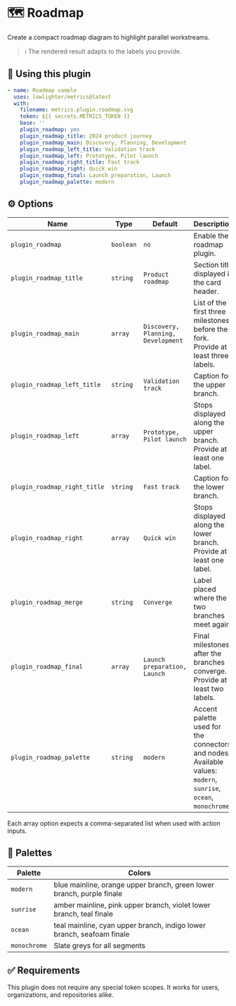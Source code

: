 # 🗺️ Roadmap

Create a compact roadmap diagram to highlight parallel workstreams.

> ℹ️ The rendered result adapts to the labels you provide.

## 🧩 Using this plugin

```yaml
- name: Roadmap sample
  uses: lowlighter/metrics@latest
  with:
    filename: metrics.plugin.roadmap.svg
    token: ${{ secrets.METRICS_TOKEN }}
    base: ''
    plugin_roadmap: yes
    plugin_roadmap_title: 2024 product journey
    plugin_roadmap_main: Discovery, Planning, Development
    plugin_roadmap_left_title: Validation track
    plugin_roadmap_left: Prototype, Pilot launch
    plugin_roadmap_right_title: Fast track
    plugin_roadmap_right: Quick win
    plugin_roadmap_final: Launch preparation, Launch
    plugin_roadmap_palette: modern
```

## ⚙️ Options

| Name | Type | Default | Description |
|------|------|---------|-------------|
| `plugin_roadmap` | `boolean` | `no` | Enable the roadmap plugin. |
| `plugin_roadmap_title` | `string` | `Product roadmap` | Section title displayed in the card header. |
| `plugin_roadmap_main` | `array` | `Discovery, Planning, Development` | List of the first three milestones before the fork. Provide at least three labels. |
| `plugin_roadmap_left_title` | `string` | `Validation track` | Caption for the upper branch. |
| `plugin_roadmap_left` | `array` | `Prototype, Pilot launch` | Stops displayed along the upper branch. Provide at least one label. |
| `plugin_roadmap_right_title` | `string` | `Fast track` | Caption for the lower branch. |
| `plugin_roadmap_right` | `array` | `Quick win` | Stops displayed along the lower branch. Provide at least one label. |
| `plugin_roadmap_merge` | `string` | `Converge` | Label placed where the two branches meet again. |
| `plugin_roadmap_final` | `array` | `Launch preparation, Launch` | Final milestones after the branches converge. Provide at least two labels. |
| `plugin_roadmap_palette` | `string` | `modern` | Accent palette used for the connectors and nodes. Available values: `modern`, `sunrise`, `ocean`, `monochrome`. |

Each array option expects a comma-separated list when used with action inputs.

## 🎨 Palettes

| Palette | Colors |
|---------|--------|
| `modern` | blue mainline, orange upper branch, green lower branch, purple finale |
| `sunrise` | amber mainline, pink upper branch, violet lower branch, teal finale |
| `ocean` | teal mainline, cyan upper branch, indigo lower branch, seafoam finale |
| `monochrome` | Slate greys for all segments |

## ✅ Requirements

This plugin does not require any special token scopes. It works for users, organizations, and repositories alike.
